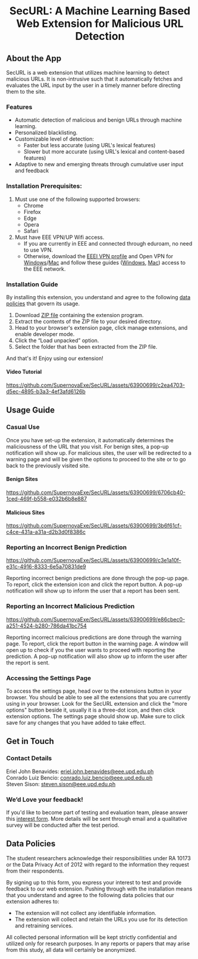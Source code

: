 <center> <h1> SecURL: A Machine Learning Based Web Extension for Malicious URL Detection </h1> </center>

## About the App

SecURL is a web extension that utilizes machine learning to detect malicious URLs. It is non-intrusive such that it automatically fetches and evaluates the URL input by the user in a timely manner before directing them to the site.

### Features

- Automatic detection of malicious and benign URLs through machine learning.
- Personalized blacklisting.
- Customizable level of detection:
    - Faster but less accurate (using URL's lexical features)
    - Slower but more accurate (using URL's lexical and content-based features)
- Adaptive to new and emerging threats through cumulative user input and feedback

### Installation Prerequisites:

1. Must use one of the following supported browsers:
    - Chrome
    - Firefox
    - Edge
    - Opera
    - Safari
2. Must have EEE VPN/UP Wifi access.
    - If you are currently in EEE and connected through eduroam, no need to use VPN.
    - Otherwise, download the [EEEI VPN profile](https://drive.google.com/file/d/1wY9TiykZsIbkV0BWSkmfpHjN_IgaBR3b/view?usp=sharing) and Open VPN for [Windows](https://openvpn.net/downloads/openvpn-connect-v3-windows.msi)/[Mac](https://openvpn.net/downloads/openvpn-connect-v3-macos.dmg) and follow these guides ([Windows](https://drive.google.com/file/d/132MAgs0sM491BnlXBnbxgsnevXGb8aSY/view?usp=sharing), [Mac](https://drive.google.com/file/d/1TdOHaGkw_ENCccQMUHwhbdR457mO9Zui/view?usp=sharing)) access to the EEE network.

### Installation Guide

By installing this extension, you understand and agree to the following [data policies](#data-policies) that govern its usage.

1. Download [ZIP file](https://drive.google.com/drive/folders/1vVljn![](my_video.mov)BPACA_qkXIbEdUBVkXc6avpo91q?usp=sharing) containing the extension program.
2. Extract the contents of the ZIP file to your desired directory.
3. Head to your browser's extension page, click manage extensions, and enable developer mode.
4. Click the “Load unpacked” option.
5. Select the folder that has been extracted from the ZIP file.

And that's it! Enjoy using our extension!

#### Video Tutorial

https://github.com/SupernovaExe/SecURL/assets/63900699/c2ea4703-d5ec-4895-b3a3-4ef3afd6126b

## Usage Guide

### Casual Use

Once you have set-up the extension, it automatically determines the maliciousness of the URL that you visit. For benign sites, a pop-up notification will show up. For malicious sites, the user will be redirected to a warning page and will be given the options to proceed to the site or to go back to the previously visited site.

#### Benign Sites

https://github.com/SupernovaExe/SecURL/assets/63900699/6706cb40-1ced-469f-b558-e032b6b8e887

#### Malicious Sites

https://github.com/SupernovaExe/SecURL/assets/63900699/3b6f61cf-c4ce-431a-a31a-d2b3d0f8386c

### Reporting an Incorrect Benign Prediction

https://github.com/SupernovaExe/SecURL/assets/63900699/c3e1a10f-e31c-4916-8333-6e5a70831de9

Reporting incorrect benign predictions are done through the pop-up page. To report, click the extension icon and click the report button. A pop-up notification will show up to inform the user that a report has been sent. 

### Reporting an Incorrect Malicious Prediction

https://github.com/SupernovaExe/SecURL/assets/63900699/e86cbec0-a251-4524-b280-786da41bc754

Reporting incorrect malicious predictions are done through the warning page. To report, click the report button in the warning page. A window will open up to check if you the user wants to proceed with reporting the prediction. A pop-up notification will also show up to inform the user after the report is sent.

### Accessing the Settings Page

To access the settings page, head over to the extensions button in your browser. You should be able to see all the extensions that you are currently using in your browser. Look for the SecURL extension and click the "more options" button beside it, usually it is a three-dot icon, and then click extension options. The settings page should show up. Make sure to click save for any changes that you have added to take effect. 

## Get in Touch

### Contact Details

Eriel John Benavides: eriel.john.benavides@eee.upd.edu.ph \
Conrado Luiz Bencio: conrado.luiz.bencio@eee.upd.edu.ph \
Steven Sison: steven.sison@eee.upd.edu.ph

### We’d Love your feedback!

If you'd like to become part of testing and evaluation team, please answer this [interest form](https://forms.gle/afMVTqoTwGwe9LW69). More details will be sent through email and a qualitative survey will be conducted after the test period.

## Data Policies
The student researchers acknowledge their responsibilities under RA 10173 or the Data Privacy Act of 2012 with regard to the information they request from their respondents.

By signing up to this form, you express your interest to test and provide feedback to our web extension. Pushing through with the installation means that you understand and agree to the following data policies that our extension adheres to:

- The extension will not collect any identifiable information.
- The extension will collect and retain the URLs you use for its detection and retraining services.

All collected personal information will be kept strictly confidential and utilized only for research purposes. In any reports or papers that may arise from this study, all data will certainly be anonymized.


